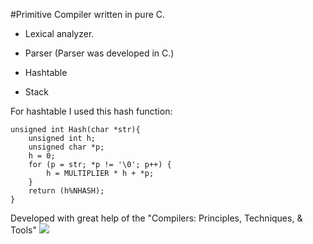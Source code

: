 #Primitive Compiler written in pure C.

* Lexical analyzer.

* Parser (Parser was developed in C.)

* Hashtable

* Stack


For hashtable I used this hash function:

	unsigned int Hash(char *str){
		unsigned int h;
		unsigned char *p;
		h = 0;
		for (p = str; *p != '\0'; p++) {
			h = MULTIPLIER * h + *p;
		}
		return (h%NHASH);
	}
	

Developed with great help of the "Compilers: Principles, Techniques, & Tools"
![](http://vig-fp.prenhall.com/bigcovers/0321486811.jpg)